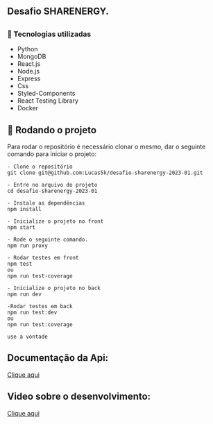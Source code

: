 ## Desafio SHARENERGY.

## <h3>:wrench: Tecnologias utilizadas</h3>
- Python
- MongoDB
- React.js
- Node.js
- Express
- Css
- Styled-Components
- React Testing Library
- Docker

## :rocket: Rodando o projeto
Para rodar o repositório é necessário clonar o mesmo, dar o seguinte comando para iniciar o projeto:
```
- Clone o repositório
git clone git@github.com:Lucas5k/desafio-sharenergy-2023-01.git

- Entre no arquivo do projeto
cd desafio-sharenergy-2023-01

- Instale as dependências
npm install

- Inicialize o projeto no front
npm start

- Rode o seguinte comando.
npm run proxy

- Rodar testes em front
npm test
ou
npm run test-coverage

- Inicialize o projeto no back
npm run dev

-Rodar testes em back
npm run test:dev
ou
npm run test:coverage

use a vontade
```

## Documentação da Api:

<a href="https://documenter.getpostman.com/view/25184771/2s8Z72VrtG">Clique aqui</a>

## Video sobre o desenvolvimento:

<a href="https://www.youtube.com/watch?v=vm0NXOND7to">Clique aqui</a>
